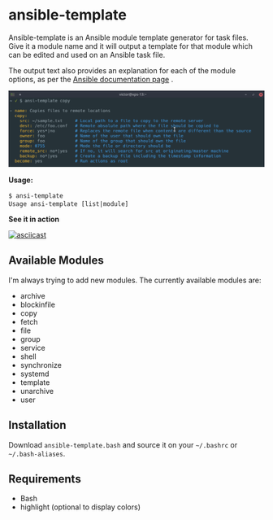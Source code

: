 ansible-template
===

Ansible-template is an Ansible module template generator for task files. Give it a module name and it will output a template for that module which can be edited and used on an Ansible task file.

The output text also provides an explanation for each of the module options, as per the [Ansible documentation page](https://docs.ansible.com/ansible/latest/modules/modules_by_category.html)  .

![](img/demo.png)

**Usage:**

```
$ ansi-template
Usage ansi-template [list|module]
```

**See it in action**

[![asciicast](https://asciinema.org/a/OU5KATKdK9T0nRDbUJ0cr9fY6.svg)](https://asciinema.org/a/OU5KATKdK9T0nRDbUJ0cr9fY6)

Available Modules
---

I'm always trying to add new modules. The currently available modules are:

- archive
- blockinfile
- copy
- fetch
- file
- group
- service
- shell
- synchronize
- systemd
- template
- unarchive
- user

Installation
---

Download `ansible-template.bash` and source it on your `~/.bashrc` or `~/.bash-aliases`.

Requirements
---

+ Bash
+ highlight (optional to display colors)
